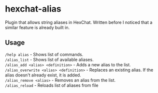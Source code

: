 # hexchat-alias
Plugin that allows string aliases in HexChat. Written before I noticed that a similar feature is already built in.

## Usage
`/help alias` - Shows list of commands.  
`/alias_list` - Shows list of available aliases.  
`/alias_add <alias> <definition>` - Adds a new alias to the list.  
`/alias_overwrite <alias> <definition>` - Replaces an existing alias. If the alias doesn't already exist, it is added.  
`/alias_remove <alias>` - Removes an alias from the list.  
`/alias_reload` - Reloads list of aliases from file
